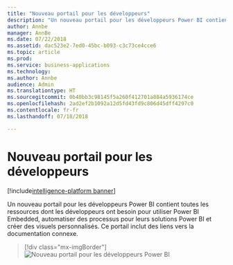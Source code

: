 ```yaml
---
title: "Nouveau portail pour les développeurs"
description: "Un nouveau portail pour les développeurs Power BI contiendra toutes les ressources dont les développeurs ont besoin pour utiliser Power BI Embedded, automatiser des processus pour leurs solutions Power BI et créer des visuels personnalisés."
author: Annbe
manager: AnnBe
ms.date: 07/22/2018
ms.assetid: dac523e2-7ed0-45bc-b093-c3c73ce4cce6
ms.topic: article
ms.prod: 
ms.service: business-applications
ms.technology: 
ms.author: Annbe
audience: Admin
ms.translationtype: HT
ms.sourcegitcommit: 0b40bb3c98145f5a260f412701a884a5936174ce
ms.openlocfilehash: 2ad2ef2b1092a12d5fd43fd9c806d45dff4297c0
ms.contentlocale: fr-fr
ms.lasthandoff: 07/18/2018

---
```

# <a name="new-developer-portal"></a>Nouveau portail pour les développeurs

[!include[intelligence-platform banner](../../includes/intelligence-platform.md)]




Un nouveau portail pour les développeurs Power BI contient toutes les ressources dont les développeurs ont besoin pour utiliser Power BI Embedded, automatiser des processus pour leurs solutions Power BI et créer des visuels personnalisés. Ce portail inclut des liens vers la documentation connexe.

> [!div class="mx-imgBorder"]
> ![](media/new-developer-portal-1.png "Nouveau portail pour les développeurs Power BI")


